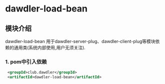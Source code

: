 # dawdler-load-bean

## 模块介绍

dawdler-load-bean  用于dawdler-server-plug、dawdler-client-plug等模块依赖的通用类(系统内部使用,用户无须关注).

### 1. pom中引入依赖

```xml
 <groupId>club.dawdler</groupId>
 <artifactId>dawdler-load-bean</artifactId>
```
